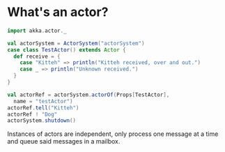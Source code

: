 What's an actor?
================

```scala
import akka.actor._

val actorSystem = ActorSystem("actorSystem")
case class TestActor() extends Actor {
  def receive = {
    case "Kitteh" => println("Kitteh received, over and out.")
    case _ => println("Unknown received.")
  }
}

val actorRef = actorSystem.actorOf(Props[TestActor], 
  name = "testActor")
actorRef.tell("Kitteh")
actorRef ! "Dog"
actorSystem.shutdown()
```

Instances of actors are independent, only process one message at a time and queue said messages in a mailbox.
